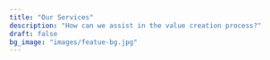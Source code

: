 ```yaml
---
title: "Our Services"
description: "How can we assist in the value creation process?"
draft: false
bg_image: "images/featue-bg.jpg"
---
```

